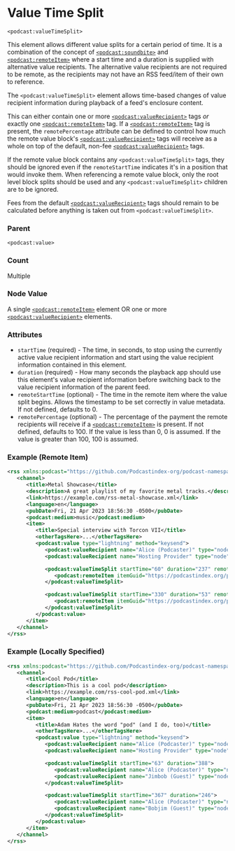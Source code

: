 # Value Time Split

`<podcast:valueTimeSplit>`

This element allows different value splits for a certain period of time. It is a combination of the concept of [`<podcast:soundbite>`](soundbite.md) and [`<podcast:remoteItem>`](remoteItem.md) where a start time and a duration is supplied with alternative value recipients. The alternative value recipients are not required to be remote, as the recipients may not have an RSS feed/item of their own to reference.

The `<podcast:valueTimeSplit>` element allows time-based changes of value recipient information during playback of a feed's enclosure content.

This can either contain one or more [`<podcast:valueRecipient>`](valueRecipient.md) tags _or_ exactly one [`<podcast:remoteItem>`](remoteItem.md) tag. If a [`<podcast:remoteItem>`](remoteItem.md) tag is present, the `remotePercentage` attribute can be defined to control how much the remote value block's [`<podcast:valueRecipient>`](valueRecipient.md) tags will receive as a whole on top of the default, non-fee [`<podcast:valueRecipient>`](valueRecipient.md) tags.

If the remote value block contains any `<podcast:valueTimeSplit>` tags, they should be ignored even if the `remoteStartTime` indicates it's in a position that would invoke them. When referencing a remote value block, only the root level block splits should be used and any `<podcast:valueTimeSplit>` children are to be ignored.

Fees from the default [`<podcast:valueRecipient>`](valueRecipient.md) tags should remain to be calculated before anything is taken out from `<podcast:valueTimeSplit>`.

### Parent

`<podcast:value>`

### Count

Multiple

### Node Value

A single [`<podcast:remoteItem>`](remoteItem.md) element OR one or more [`<podcast:valueRecipient>`](valueRecipient.md) elements.

### Attributes

- `startTime` (required) - The time, in seconds, to stop using the currently active value recipient information and start using the value recipient information contained in this element.
- `duration` (required) - How many seconds the playback app should use this element's value recipient information before switching back to the value recipient information of the parent feed.
- `remoteStartTime` (optional) - The time in the remote item where the value split begins. Allows the timestamp to be set correctly in value metadata. If not defined, defaults to 0.
- `remotePercentage` (optional) - The percentage of the payment the remote recipients will receive if a [`<podcast:remoteItem>`](remoteItem.md) is present. If not defined, defaults to 100. If the value is less than 0, 0 is assumed. If the value is greater than 100, 100 is assumed.

### Example (Remote Item)

```xml
<rss xmlns:podcast="https://github.com/Podcastindex-org/podcast-namespace/blob/main/docs/1.0.md" version="2.0">
   <channel>
      <title>Metal Showcase</title>
      <description>A great playlist of my favorite metal tracks.</description>
      <link>https://example.com/rss-metal-showcase.xml</link>
      <language>en</language>
      <pubDate>Fri, 21 Apr 2023 18:56:30 -0500</pubDate>
      <podcast:medium>music</podcast:medium>
      <item>
         <title>Special interview with Torcon VII</title>
         <otherTagsHere>...</otherTagsHere>
         <podcast:value type="lightning" method="keysend">
            <podcast:valueRecipient name="Alice (Podcaster)" type="node" address="02d5c1bf8b940dc9cadca86d1b0a3c37fbe39cee4c7e839e33bef9174531d27f52" split="95" />
            <podcast:valueRecipient name="Hosting Provider" type="node" address="03ae9f91a0cb8ff43840e3c322c4c61f019d8c1c3cea15a25cfc425ac605e61a4a" split="5" fee="true" />

            <podcast:valueTimeSplit startTime="60" duration="237" remotePercentage="95">
               <podcast:remoteItem itemGuid="https://podcastindex.org/podcast/4148683#1" feedGuid="a94f5cc9-8c58-55fc-91fe-a324087a655b" medium="music" />
            </podcast:valueTimeSplit>

            <podcast:valueTimeSplit startTime="330" duration="53" remoteStartTime="174" remotePercentage="95">
               <podcast:remoteItem itemGuid="https://podcastindex.org/podcast/4148683#3" feedGuid="a94f5cc9-8c58-55fc-91fe-a324087a655b" medium="music" />
            </podcast:valueTimeSplit>
         </podcast:value>
      </item>
   </channel>
</rss>
```

### Example (Locally Specified)

```xml
<rss xmlns:podcast="https://github.com/Podcastindex-org/podcast-namespace/blob/main/docs/1.0.md" version="2.0">
   <channel>
      <title>Cool Pod</title>
      <description>This is a cool pod</description>
      <link>https://example.com/rss-cool-pod.xml</link>
      <language>en</language>
      <pubDate>Fri, 21 Apr 2023 18:56:30 -0500</pubDate>
      <podcast:medium>podcast</podcast:medium>
      <item>
         <title>Adam Hates the word "pod" (and I do, too)</title>
         <otherTagsHere>...</otherTagsHere>
         <podcast:value type="lightning" method="keysend">
            <podcast:valueRecipient name="Alice (Podcaster)" type="node" address="02d5c1bf8b940dc9cadca86d1b0a3c37fbe39cee4c7e839e33bef9174531d27f52" split="95" />
            <podcast:valueRecipient name="Hosting Provider" type="node" address="03ae9f91a0cb8ff43840e3c322c4c61f019d8c1c3cea15a25cfc425ac605e61a4a" split="5" fee="true" />

            <podcast:valueTimeSplit startTime="63" duration="388">
               <podcast:valueRecipient name="Alice (Podcaster)" type="node" address="02d5c1bf8b940dc9cadca86d1b0a3c37fbe39cee4c7e839e33bef9174531d27f52" split="85" />
               <podcast:valueRecipient name="Jimbob (Guest)" type="node" address="02dd306e68c46681aa21d88a436fb35355a8579dd30201581cefa17cb179fc4c15" split="10" />
            </podcast:valueTimeSplit>

            <podcast:valueTimeSplit startTime="367" duration="246">
               <podcast:valueRecipient name="Alice (Podcaster)" type="node" address="02d5c1bf8b940dc9cadca86d1b0a3c37fbe39cee4c7e839e33bef9174531d27f52" split="85" />
               <podcast:valueRecipient name="Bobjim (Guest)" type="node" address="032f4ffbbafffbe51726ad3c164a3d0d37ec27bc67b29a159b0f49ae8ac21b8508" split="10" />
            </podcast:valueTimeSplit>
         </podcast:value>
      </item>
   </channel>
</rss>
```
